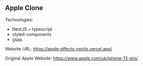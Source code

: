 ## Apple Clone


Technologies:
- NextJS + typescript
- styled-components
- gsap.


Website URL:
https://apple-effects-nextjs.vercel.app/


Original Apple Website:
https://www.apple.com/uk/iphone-13-pro/
